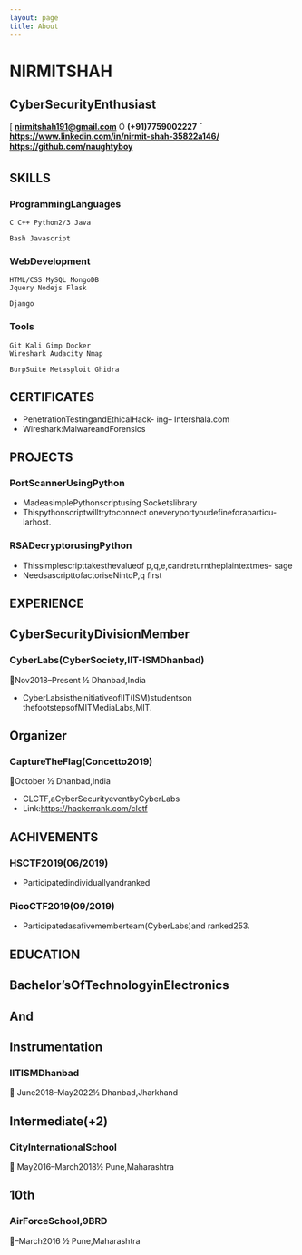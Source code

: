 ```yaml
---
layout: page
title: About
---
```


# NIRMITSHAH

## CyberSecurityEnthusiast

[ **nirmitshah191@gmail.com** Ó **(+91)7759002227** ̄ **https://www.linkedin.com/in/nirmit-shah-35822a146/**
 **https://github.com/naughtyboy**

## SKILLS

### ProgrammingLanguages

```
C C++ Python2/3 Java
```
```
Bash Javascript
```
### WebDevelopment

```
HTML/CSS MySQL MongoDB
Jquery Nodejs Flask
```
```
Django
```
### Tools

```
Git Kali Gimp Docker
Wireshark Audacity Nmap
```
```
BurpSuite Metasploit Ghidra
```
## CERTIFICATES

- PenetrationTestingandEthicalHack-
    ing–
    Intershala.com
- Wireshark:MalwareandForensics

## PROJECTS

### PortScannerUsingPython

- MadeasimplePythonscriptusing
    Socketslibrary
- Thispythonscriptwilltrytoconnect
    oneveryportyoudefineforaparticu-
    larhost.

### RSADecryptorusingPython

- Thissimplescripttakesthevalueof
    p,q,e,candreturntheplaintextmes-
    sage
- NeedsascripttofactoriseNintoP,q
    first

## EXPERIENCE

## CyberSecurityDivisionMember

### CyberLabs(CyberSociety,IIT-ISMDhanbad)

Nov2018–Present ½ Dhanbad,India

- CyberLabsistheinitiativeofIIT(ISM)studentson
    thefootstepsofMITMediaLabs,MIT.

## Organizer

### CaptureTheFlag(Concetto2019)

October ½ Dhanbad,India

- CLCTF,aCyberSecurityeventbyCyberLabs
- Link:https://hackerrank.com/clctf

## ACHIVEMENTS

### HSCTF2019(06/2019)

- Participatedindividuallyandranked

### PicoCTF2019(09/2019)

- Participatedasafivememberteam(CyberLabs)and
    ranked253.

## EDUCATION

## Bachelor’sOfTechnologyinElectronics

## And

## Instrumentation

### IITISMDhanbad

 June2018–May2022½ Dhanbad,Jharkhand

## Intermediate(+2)

### CityInternationalSchool

 May2016–March2018½ Pune,Maharashtra

## 10th

### AirForceSchool,9BRD

–March2016 ½ Pune,Maharashtra
